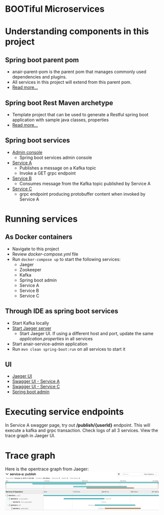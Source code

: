# BOOTiful Microservices

# Understanding components in this project
## Spring boot parent pom
- anair-parent-pom is the parent pom that manages commonly used dependencies and plugins. 
- All services in this project will extend from this parent pom.
- [Read more...](anair-parent-pom/README.md)

## Spring boot Rest Maven archetype
- Template project that can be used to generate a Restful spring boot application with sample java classes, properties
- [Read more...](anair-rest-archetype/README.md)

## Spring boot services
- [Admin console](anair-service-admin/README.md)
    - Spring boot services admin console
- [Service A](anair-service-a/README.md)
    - Publishes a message on a Kafka topic
    - Invoke a GET grpc endpoint
- [Service B](anair-service-b/README.md)
    - Consumes message from the Kafka topic published by Service A
- [Service C](anair-service-c/README.md)
    - grpc endpoint producing protobuffer content when invoked by Service A

# Running services
## As Docker containers
- Navigate to this project
- Review _docker-compose.yml_ file
- Run `docker-compose up` to start the following services:
    - Jaeger
    - Zookeeper
    - Kafka
    - Spring boot admin
    - Service A
    - Service B
    - Service C
    
## Through IDE as spring boot services
- Start Kafka locally
- [Start Jaeger server](https://www.jaegertracing.io/docs/1.6/getting-started/)
    - Start Jaeger UI. If using a different host and port, update the same _application.properties_ in all services
- Start anair-service-admin application
- Run `mvn clean spring-boot:run` on all services to start it


## UI
- [Jaeger UI](http://localhost:16686)
- [Swagger UI - Service A](http://localhost:8080/anair-service-a/swagger-ui.html)
- [Swagger UI - Service C](http://localhost:8082/anair-service-c/swagger-ui.html)
- [Spring boot admin](http://localhost:18080/admin)

# Executing service endpoints
In Service A swagger page, try out __/publish/{userId}__ endpoint. This will execute a kafka and grpc transaction. Check logs of all 3 services. View the trace graph in Jaeger UI.

 
# Trace graph
Here is the opentrace graph from Jaeger:
![Distributed Trace graph](service_trace.png)
